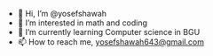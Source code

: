 - 👋 Hi, I’m @yosefshawah
- 👀 I’m interested in math and coding
- 🌱 I’m currently learning Computer science in BGU
- 📫 How to reach me, yosefshawah643@gmail.com


<!---
yosefshawah/yosefshawah is a ✨ special ✨ repository because its `README.md` (this file) appears on your GitHub profile.
You can click the Preview link to take a look at your changes.
--->
